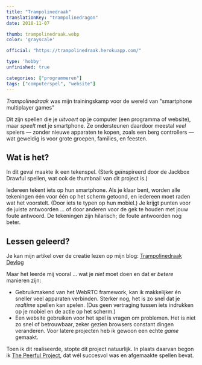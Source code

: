 ```yaml
---
title: "Trampolinedraak"
translationKey: "trampolinedragon"
date: 2018-11-07

thumb: trampolinedraak.webp
color: 'grayscale'

official: "https://trampolinedraak.herokuapp.com/"

type: 'hobby'
unfinished: true

categories: ["programmeren"]
tags: ["computerspel", "website"]
---
```


_Trampolinedraak_ was mijn trainingskamp voor de wereld van "smartphone multiplayer games"

Dit zijn spellen die je _uitvoert_ op je computer (een programma of website), maar _speelt_ met je smartphone. Ze ondersteunen daardoor meestal _veel_ spelers &mdash; zonder nieuwe apparaten te kopen, zoals een berg controllers &mdash; wat geweldig is voor grote groepen, families, en feesten.

## Wat is het?
In dit geval maakte ik een tekenspel. (Sterk geïnspireerd door de Jackbox Drawful spellen, wat ook de thumbnail van dit project is.)

Iedereen tekent iets op hun smartphone. Als je klaar bent, worden alle tekeningen één voor één op het scherm getoond, en iedereen moet raden wat het voorstelt. (Door iets te typen op hun mobiel.) Je krijgt punten voor de juiste antwoorden ... of door anderen voor de gek te houden met jouw foute antwoord. De tekeningen zijn hilarisch; de foute antwoorden nog beter.

## Lessen geleerd?
Je kan mijn artikel over de creatie lezen op mijn blog: [Trampolinedraak Devlog](https://nietdathetuitmaakt.nl/gewoon-een-gedachte/trampolinedraak-een-partyspel/)

Maar het leerde mij vooral ... wat je _niet_ moet doen en dat er _betere_ manieren zijn:
* Gebruikmakend van het WebRTC framework, kan ik makkelijker én sneller veel apparaten verbinden. Sterker nog, het is zo snel dat je _realtime_ spellen kan spelen. (Dus geen vertraging tussen iets indrukken op je mobiel en de actie op het scherm.)
* Een website gebruiken voor het spel is vragen om problemen. Het is niet zo snel of betrouwbaar, zeker gezien browsers constant dingen veranderen. Voor latere projecten heb ik gewoon een echte _game_ gemaakt.

Toen ik dit realiseerde, stopte dit project natuurlijk. In plaats daarvan begon ik [The Peerful Project](https://pandaqi.com/the-peerful-project), dat wél succesvol was en afgemaakte spellen bevat.